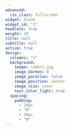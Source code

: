 ```yaml
---
advanced:
  css_class: fullscreen
widget: blank
widget_id: "1"
headless: true
weight: 30
title: null
subtitle: null
active: true
design:
  columns: "1"
  background:
    image: coders.jpg
    image_darken: 0
    image_parallax: false
    image_position: center
    image_size: cover
    text_color_light: true
  spacing:
    padding:
      - 20px
      - "0"
      - 20px
      - "0"
---
```

